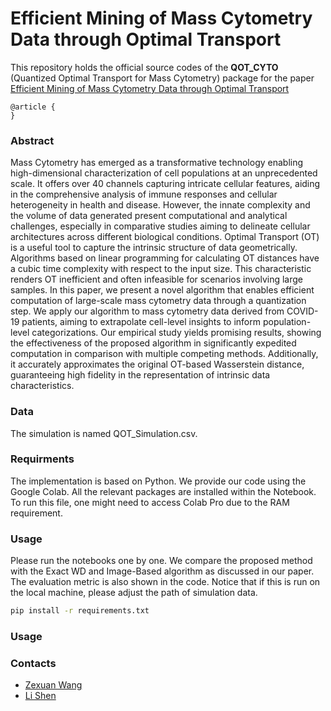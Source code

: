# Efficient Mining of Mass Cytometry Data through Optimal Transport

This repository holds the official source codes of the **QOT_CYTO** (Quantized Optimal Transport for Mass Cytometry) package for the paper [Efficient Mining of Mass Cytometry Data through Optimal Transport]()

```
@article {
}
```

### Abstract
Mass Cytometry has emerged as a transformative technology enabling high-dimensional characterization of cell populations at an unprecedented scale. It offers over 40 channels capturing intricate cellular features, aiding in the comprehensive analysis of immune responses and cellular heterogeneity in health and disease. However, the innate complexity and the volume of data generated present computational and analytical challenges, especially in comparative studies aiming to delineate cellular architectures across different biological conditions. Optimal Transport (OT) is a useful tool to capture the intrinsic structure of data geometrically. Algorithms based on linear programming for calculating OT distances have a cubic time complexity with respect to the input size. This characteristic renders OT inefficient and often infeasible for scenarios involving large samples. In this paper, we present a novel algorithm that enables efficient computation of large-scale mass cytometry data through a quantization step. We apply our algorithm to mass cytometry data derived from COVID-19 patients, aiming to extrapolate cell-level insights to inform population-level categorizations. Our empirical study yields promising results, showing the effectiveness of the proposed algorithm in significantly expedited computation in comparison with multiple competing methods. Additionally, it accurately approximates the original OT-based Wasserstein distance, guaranteeing high fidelity in the representation of intrinsic data characteristics.

### Data
The simulation is named QOT_Simulation.csv. 
### Requirments
The implementation is based on Python. We provide our code using the Google Colab. All the relevant packages are installed within the Notebook. To run this file, one might need to access Colab Pro due to the RAM requirement. 
### Usage
Please run the notebooks one by one. We compare the proposed method with the Exact WD and Image-Based algorithm as discussed in our paper. The evaluation metric is also shown in the code.  Notice that if this is run on the local machine, please adjust the path of simulation data.
```bash
pip install -r requirements.txt
```

### Usage

### Contacts

- [Zexuan Wang](mailto:zxwang@sas.upenn.edu) 
- [Li Shen](mailto:li.shen@pennmedicine.upenn.edu) 

